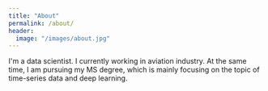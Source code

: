 ```yaml
---
title: "About"
permalink: /about/
header:
  image: "/images/about.jpg"
---
```


I'm a data scientist. I currently working in aviation industry. At the same time, I am pursuing my MS degree, which is mainly focusing on the topic of time-series data and deep learning.